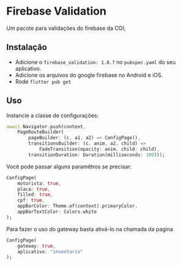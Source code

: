 # Firebase Validation

Um pacote para validações do firebase da CGI;

## Instalação

- Adicione o `firebase_validation: 1.0.7` no `pubspec.yaml` do seu aplicativo.
- Adicione os arquivos do google firebase no Android e iOS.
- Rode `flutter pub get`

## Uso

Instancie a classe de configurações:

```dart
await Navigator.push(context,
    PageRouteBuilder(
        pageBuilder: (c, a1, a2) => ConfigPage(),
        transitionsBuilder: (c, anim, a2, child) =>
            FadeTransition(opacity: anim, child: child),
        transitionDuration: Duration(milliseconds: 100)));
```

Você pode passar alguns paramêtros se precisar:

```dart
ConfigPage(
    motorista: true, 
    placa: true, 
    filled: true, 
    cpf: true,
    appBarColor: Theme.of(context).primaryColor, 
    appBarTextColor: Colors.white
);
```

Para fazer o uso do gateway basta ativá-lo na chamada da pagina

```dart
ConfigPage(
    gateway: true,
    aplicativo: "inventario"
);
```


